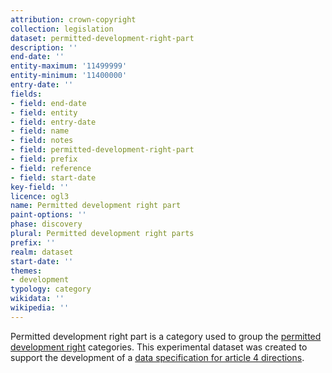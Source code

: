 ```yaml
---
attribution: crown-copyright
collection: legislation
dataset: permitted-development-right-part
description: ''
end-date: ''
entity-maximum: '11499999'
entity-minimum: '11400000'
entry-date: ''
fields:
- field: end-date
- field: entity
- field: entry-date
- field: name
- field: notes
- field: permitted-development-right-part
- field: prefix
- field: reference
- field: start-date
key-field: ''
licence: ogl3
name: Permitted development right part
paint-options: ''
phase: discovery
plural: Permitted development right parts
prefix: ''
realm: dataset
start-date: ''
themes:
- development
typology: category
wikidata: ''
wikipedia: ''
---
```


Permitted development right part is a category used to group the [permitted development right](/dataset/permitted-development-right) categories.
This experimental dataset was created to support the development of a [data specification for article 4 directions](https://www.digital-land.info/guidance/specifications/article-4-direction).
